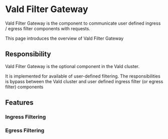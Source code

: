 # Vald Filter Gateway

Vald Filter Gateway is the component to communicate user defined ingress / egress filter components with requests.

This page introduces the overview of Vald Filter Gateway

## Responsibility

Vald Filter Gateway is the optional component in the Vald cluster.

It is implemented for available of user-defined filtering.
The responsibilities is bypass between the Vald cluster and user defined ingress filter (or egress filter) components

## Features

### Ingress Filtering

<!-- TODO: describe about ingress -->

### Egress Filtering 

<!-- TODO: describe about egress -->
